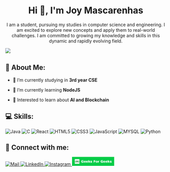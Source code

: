 <h1 align="center">Hi 👋, I'm Joy Mascarenhas</h1>
<p align = "center">I am a student, pursuing my studies in computer science and engineering. I am excited to explore new concepts and apply them to real-world challenges. I am committed to growing my knowledge and skills in this dynamic and rapidly evolving field.
</p>

 


<img src = "https://user-images.githubusercontent.com/74038190/241765440-80728820-e06b-4f96-9c9e-9df46f0cc0a5.gif"/>

<h2>🙂 About Me:</h2>

- 🔭 I’m currently  studying in **3rd year CSE**

- 🌱 I’m currently learning **NodeJS**

- 💬 Interested to learn about **AI and Blockchain**

<p>
<h2>💻 Skills:</h2>
<p>
 <img src="https://img.shields.io/badge/java-%23ED8B00.svg?style=for-the-badge&logo=openjdk&logoColor=white" alt="Java" />
 <img src="https://img.shields.io/badge/C-00599C?style=for-the-badge&logo=c&logoColor=white" alt="C"/>
 <img src="https://img.shields.io/badge/react-%2320232a.svg?style=for-the-badge&logo=react&logoColor=%2361DAFB" alt="React" />
 <img src="https://img.shields.io/badge/HTML5-E34F26?style=for-the-badge&logo=html5&logoColor=white" alt="HTML5" />
 <img src="https://img.shields.io/badge/CSS3-1572B6?style=for-the-badge&logo=css3&logoColor=white" alt="CSS3" />
 <img src="https://img.shields.io/badge/javascript-%23323330.svg?style=for-the-badge&logo=javascript&logoColor=%23F7DF1E" alt="JavaScript" />
 <img src="https://img.shields.io/badge/mysql-4479A1.svg?style=for-the-badge&logo=mysql&logoColor=white" alt="MYSQL" />
  <img src="https://img.shields.io/badge/python-3670A0?style=for-the-badge&logo=python&logoColor=ffdd54" alt="Python" />
</p>
</p>
 
<h2>📱 Connect with me:</h2>
<p>
 <a href="mailto:joy.mascarenhas@outlook.com" target="blank">
  <img src="https://img.shields.io/badge/Gmail-D14836?style=for-the-badge&logo=gmail&logoColor=white" alt="Mail" />
 </a>
 <a href="https://linkedin.com/in/joy-mascarenhas" target="blank">
  <img src="https://img.shields.io/badge/LinkedIn-0077B5?style=for-the-badge&logo=linkedin&logoColor=white" alt="LinkedIn" />
 </a>
 <a href="https://instagram.com/joym.7489" target="blank">
  <img src="https://img.shields.io/badge/Instagram-E4405F?style=for-the-badge&logo=instagram&logoColor=white" alt="Instagram" />
 </a>
 <a href="https://www.geeksforgeeks.org/user/joymascarenhas/" target="blank">
  <img src="GFG Icon.png" width = "132" alt="GFG" />
 </a>
</p> 
